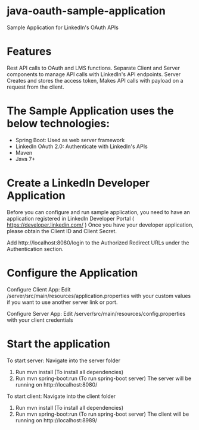 # java-oauth-sample-application
Sample Application for LinkedIn's OAuth APIs

# Features
Rest API calls to OAuth and LMS functions. Separate Client and Server components to manage API calls with LinkedIn's API endpoints. Server Creates and stores the access token, Makes API calls with payload on a request from the client.

# The Sample Application uses the below technologies:
- Spring Boot: Used as web server framework
- LinkedIn OAuth 2.0: Authenticate with LinkedIn's APIs
- Maven
- Java 7+

# Create a LinkedIn Developer Application
Before you can configure and run sample application, you need to have an application registered in LinkedIn Developer Portal ( https://developer.linkedin.com/ )
Once you have your developer application, please obtain the Client ID and Client Secret.

Add http://localhost:8080/login to the Authorized Redirect URLs under the Authentication section.


# Configure the Application

Configure Client App: Edit /server/src/main/resources/application.properties with your custom values if you want to use another server link or port.


Configure Server App: Edit /server/src/main/resources/config.properties with your client credentials

# Start the application

To start server:
Navigate into the server folder
1. Run mvn install (To install all dependencies)
2. Run mvn spring-boot:run (To run spring-boot server)
The server will be running on http://localhost:8080/

To start client:
Navigate into the client folder
1. Run mvn install (To install all dependencies)
2. Run mvn spring-boot:run (To run spring-boot server)
The client will be running on http://localhost:8989/


